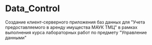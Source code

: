 # Data_Control
Создание клиент-серверного приложения баз данных для "Учета предоставляемого в аренду имущества МАУК ТМЦ" в рамках выполнения курса лабораторных работ по предмету "Управление данными"
